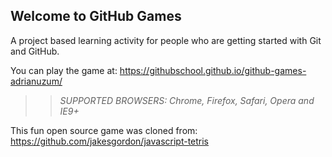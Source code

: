 ## Welcome to GitHub Games

A project based learning activity for people who are getting started with Git and GitHub.

You can play the game at: https://githubschool.github.io/github-games-adrianuzum/

>> _*SUPPORTED BROWSERS*: Chrome, Firefox, Safari, Opera and IE9+_

This fun open source game was cloned from: https://github.com/jakesgordon/javascript-tetris

